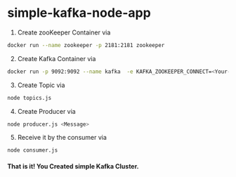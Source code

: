 # simple-kafka-node-app

1. Create zooKeeper Container via 
```bash 
docker run --name zookeeper -p 2181:2181 zookeeper
```
2. Create Kafka Container via 
```bash 
docker run -p 9092:9092 --name kafka  -e KAFKA_ZOOKEEPER_CONNECT=<Your-PC-IP-Address>:2181 -e KAFKA_ADVERTISED_LISTENERS=PLAINTEXT://<Your-PC-IP-Address>:9092 -e KAFKA_OFFSETS_TOPIC_REPLICATION_FACTOR=1 confluentinc/cp-kafka
```
3. Create Topic via 
```bash 
node topics.js
```
4. Create Producer via 
```bash 
node producer.js <Message>
```
5. Receive it by the consumer via 
```bash 
node consumer.js
```

#### That is it! You Created simple Kafka Cluster.
